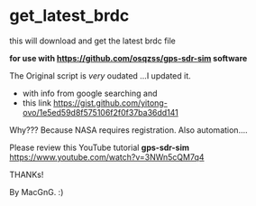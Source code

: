 # get_latest_brdc
this will download and get the latest brdc file 

**for use with https://github.com/osqzss/gps-sdr-sim software**

The Original script is _very_ oudated ...I updated it.
*    with info from google searching and
*    this link https://gist.github.com/yitong-ovo/1e5ed59d8f575106f2f0f37ba36dd141

Why??? Because NASA requires registration. Also automation....

Please review this YouTube tutorial **gps-sdr-sim** https://www.youtube.com/watch?v=3NWn5cQM7q4

THANKs!

By MacGnG. :)
